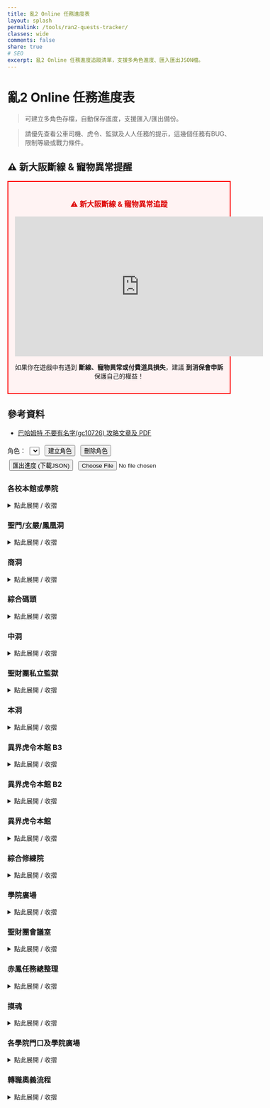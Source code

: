 ```yaml
---
title: 亂2 Online 任務進度表
layout: splash
permalink: /tools/ran2-quests-tracker/
classes: wide
comments: false
share: true
# SEO
excerpt: 亂2 Online 任務進度追蹤清單，支援多角色進度、匯入匯出JSON檔。
---
```


# 亂2 Online 任務進度表

> 可建立多角色存檔，自動保存進度，支援匯入/匯出備份。

> 請優先查看公車司機、虎令、監獄及人人任務的提示，這幾個任務有BUG、限制等級或戰力條件。

## ⚠️ 新大阪斷線 & 寵物異常提醒
<div style="border:2px solid #f00; padding:15px; background-color:#fff3f3; text-align:center; margin-bottom:20px;">
  <h3 style="color:#d00;">⚠️ 新大阪斷線 & 寵物異常追蹤</h3>
  <!-- 正確的 YouTube embed 內嵌影片 -->
  <iframe width="560" height="315" 
          src="https://www.youtube.com/embed/UNY2egRrwNk" 
          title="新大阪斷線事件追蹤" 
          frameborder="0" 
          allow="accelerometer; autoplay; clipboard-write; encrypted-media; gyroscope; picture-in-picture" 
          allowfullscreen>
  </iframe>
  <p>如果你在遊戲中有遇到 <strong>斷線、寵物異常或付費道具損失</strong>，建議 <strong>到消保會申訴</strong> 保護自己的權益！</p>
</div>

## 參考資料
- [巴哈姆特 不要有名字(gc10726) 攻略文章及 PDF](https://forum.gamer.com.tw/C.php?bsn=5270&snA=85329)

<style>
.quest-container {
  margin-top: 1em;
  border-left: 4px solid #ccc;
  padding-left: 1em;
}
.quest-list {
  list-style: none;
  padding: 0;
}
.quest-list li {
  margin: 0.5em 0;
}
.quest-list input[type="checkbox"] {
  transform: scale(1.2);
  margin-right: 0.5em;
}
#controls {
  margin: 1em 0;
}
#controls input, #controls button, #controls select {
  margin: 0.3em;
}
</style>

<div id="controls">
  <label>角色：
    <select id="profileSelect"></select>
  </label>
  <button id="newProfileBtn">建立角色</button>
  <button id="deleteProfileBtn">刪除角色</button>
  <br>
  <button id="exportBtn">匯出進度 (下載JSON)</button>
  <input type="file" id="importFile" accept=".json">
</div>

<h3>各校本館或學院</h3>

<details>
<summary style="cursor:pointer;">點此展開 / 收摺</summary>

<div class="quest-container">
<ul class="quest-list">
  <li><input type="checkbox" data-id="q1">【劇情】新進學生介紹</li>
  <li><input type="checkbox" data-id="q2">【劇情】學院生註冊</li>
  <li><input type="checkbox" data-id="q3">【劇情】學生主任的測驗（技能點數+2）</li>
  <li><input type="checkbox" data-id="q4">【劇情】結界認證（技能點數+2）</li>
  <li><input type="checkbox" data-id="q5">【劇情】準備通過正門</li>
  <li><input type="checkbox" data-id="q6">【劇情】突如其來的研究論文（大於或等於190）</li>
  <li><input type="checkbox" data-id="q7">【劇情】異象調查</li>
  <li><input type="checkbox" data-id="q8">【劇情】定期測驗（聖門本館主任 能力點數+2）</li>
  <li><label>以下三校任務名稱不同</label></li>
  <li><input type="checkbox" data-id="q9">【劇情】戰爭的召喚(聖門)|【劇情】自我防衛(鳳凰)|【劇情】守護學院(玄嚴)（各校本館主任 能力點數+2）</li>
</ul>
</div>

</details>

<h3>聖門/玄嚴/鳳凰洞</h3>

<details>
<summary style="cursor:pointer;">點此展開 / 收摺</summary>

<h4>NPC: 公車司機</h4>
<blockquote>非常重要！一出校門請從公車司機一路解上去，千萬不要途中去跟物理老師對話！否則會無法接取物理老師的呼叫任務！</blockquote>
<div class="quest-container">
<ul class="quest-list">
  <li><input type="checkbox" data-id="q12">【劇情】公車司機的請求(1)</li>
  <li><input type="checkbox" data-id="q13">【劇情】公車司機的請求(2)</li>
  <li><input type="checkbox" data-id="q14">【劇情】作業班長的請求</li>
  <li><input type="checkbox" data-id="q15">【劇情】物理老師的呼叫（技能點數+1）</li>
</ul>
</div>

<h4>NPC: 技術老師</h4>
<div class="quest-container">
<ul class="quest-list">
  <li><input type="checkbox" data-id="q16">【劇情】技術老師的測驗（技能點數+1）</li>
  </ul>
</div>

<h4>NPC: 物理老師</h4>
<blockquote>掃除炸彈、淨化公園 固定在聖門洞物理老師，其於任務在各學院洞對應的物理老師接取。</blockquote>
<div class="quest-container">
<ul class="quest-list">
  <li><label>以下三校任務名稱不同，玄嚴玩家有空再跟我回報任務名稱</label></li>
  <li><input type="checkbox" data-id="q17">【劇情】打倒冰凍可魯(聖門)|【劇情】淨化廢車場(鳳凰)|【劇情】掃除剪刀手(玄嚴)（技能點數+1）</li>
  <li><input type="checkbox" data-id="q18">【劇情】掃除炸彈（技能點數+1）</li>
  <li><input type="checkbox" data-id="q19">【劇情】淨化公園（技能點數+1）</li>
  <li><input type="checkbox" data-id="q20">【劇情】物理老師的考試</li>
  <li><input type="checkbox" data-id="q21">【劇情】紙幣認證（技能點數+1）</li>
  <li><input type="checkbox" data-id="q22">【劇情】發布命令書（技能點數+1）</li>
  <li><input type="checkbox" data-id="q23">【劇情】回收地圖（技能點數+1）</li>
  </ul>
</div>

<h4>NPC: 特遣人員</h4>
<blockquote>有綁技能點的任務，幾乎在外面就可以解，但如果想把全部任務解掉，120等以前進去是相對舒服的。</blockquote>
<div class="quest-container">
<ul class="quest-list">
  <li><input type="checkbox" data-id="q24">【劇情】獲得特殊ID卡（技能點數+1）</li>
  <li><input type="checkbox" data-id="q25">【劇情】前往虎令學院地下2樓 (可不接)</li>
  <li><input type="checkbox" data-id="q26">【劇情】特遣人員的測驗</li>
  <li><input type="checkbox" data-id="q27">【劇情】特遣人員的請求（技能點數+1）</li>
</ul>
</div>

</details>


<h3>商洞</h3>

<details>
<summary style="cursor:pointer;">點此展開 / 收摺</summary>

<h4>NPC: 警察</h4>
<div class="quest-container">
<ul class="quest-list">
  <li><input type="checkbox" data-id="q28">【劇情】警察的委託（技能點數+1）</li>
  <li><input type="checkbox" data-id="q29">【劇情】調查實驗體（能力點數+1）</li>
  </ul>
</div>

<h4>NPC: 清潔工人</h4>
<div class="quest-container">
<ul class="quest-list">
  <li><input type="checkbox" data-id="q30">【劇情】鮮紅色的影子（技能點數+3，前置:深牢之怨）</li>
  <li><input type="checkbox" data-id="q31">【劇情】請求支援（技能點數+5）</li>
  <li><input type="checkbox" data-id="q32">【劇情】伏擊（技能點數+3，中洞 NPC: 典獄官）</li>
</ul>
</div>

<h4>NPC: 學院聯合戰隊隊長－亞恩</h4>
<div class="quest-container">
<ul class="quest-list">
  <li><input type="checkbox" data-id="q33">【劇情】深入死牢（能力點數+1，前置：斯利普議會長－議會的委託）</li>
  <li><input type="checkbox" data-id="q34">【劇情】實力的證明（火炎地獄鑰匙）</li>
  <li><input type="checkbox" data-id="q35">【劇情】更難突破的要塞 (火炎副本每日任務的前置) </li>
</ul>
</div>

<h4>NPC: 藍洛</h4>
<div class="quest-container">
<ul class="quest-list">
  <li><input type="checkbox" data-id="q36">【劇情】墮星之光（技能點數+10、能力點數+20）</li>
  <li><input type="checkbox" data-id="q37">【劇情】深淵的序曲（20 萬亂幣接取，前置：本洞 - 警察-謎樣的探險家）</li>
  <li><input type="checkbox" data-id="q38">【劇情】激戰前的測試（技能點數+7、綜合修練院-NPC:斯利普議會長）</li>
</ul>
</div>

<h4>NPC: 學院聯合戰隊隊員－凱特</h4>
<div class="quest-container">
<ul class="quest-list">
  <li><input type="checkbox" data-id="q39">【劇情】火焰的印記（能力點數+1）</li>
  <li><input type="checkbox" data-id="q40">【劇情】寒冰霸主的密令（能力點數+2）</li>
  <li><input type="checkbox" data-id="q41">【劇情】機械交響曲（能力點數+3）</li>
  <li><input type="checkbox" data-id="q42">【劇情】愛情解毒劑（能力點數+3）</li>
  <li><input type="checkbox" data-id="q43">【劇情】破壞之力（技能點數+8）</li>
  <li><input type="checkbox" data-id="q44">【劇情】預言家（技能點數+1，前置：激戰前的測試）</li>
  <li><input type="checkbox" data-id="q45">【劇情】古老的詛咒（技能點數+2，前置：預言家）</li>
</ul>
</div>

<h4>NPC: 紫宮遠</h4>
<div class="quest-container">
<ul class="quest-list">
  <li><input type="checkbox" data-id="q46">【劇情】聖財團機工館的治安問題(一)（技能點數+3、需轉奧義等級達到210等）</li>
  <li><input type="checkbox" data-id="q47">【劇情】聖財團機工館的治安問題(二)（技能點數+4、需轉奧義等級達到210等）</li>
</ul>
</div>

</details>

<h3>綜合碼頭</h3>

<details>
<summary style="cursor:pointer;">點此展開 / 收摺</summary>

<h4>NPC: 卡車司機</h4>
<div class="quest-container">
<ul class="quest-list">
  <li><input type="checkbox" data-id="q48">【劇情】回收卡車鑰匙</li>
  <li><input type="checkbox" data-id="q49">【劇情】汽油回收 </li>
  <li><input type="checkbox" data-id="q50">【劇情】去見老人（技能點數+3）</li>
</ul>
</div>

<h4>NPC: 可疑的老人</h4>
<div class="quest-container">
<ul class="quest-list">
  <li><input type="checkbox" data-id="q51">【劇情】老頭的禮物</li>
  <li><input type="checkbox" data-id="q52">【劇情】尋找文書</li>
  <li><input type="checkbox" data-id="q53">【劇情】確認淨水場水質</li>
  <li><input type="checkbox" data-id="q54">【劇情】修理發電機</li>
  <li><input type="checkbox" data-id="q55">【劇情】拿到青之秘密據點的帶子</li>
  <li><input type="checkbox" data-id="q56">【劇情】青之秘密據點帶子修復（技能點數+3）</li>
</ul>
</div>

<h4>NPC: 碼頭警察Ａ</h4>
<div class="quest-container">
<ul class="quest-list">
  <li><input type="checkbox" data-id="q57">【劇情】確認走私品</li>
  <li><input type="checkbox" data-id="q58">【劇情】逮捕走私犯</li>
  <li><input type="checkbox" data-id="q59">【劇情】調查建築物</li>
  <li><input type="checkbox" data-id="q60">【劇情】侵入「青」的秘密據點 </li>
  <li><input type="checkbox" data-id="q61">【劇情】搜索「青」的秘密據點 </li>
  <li><input type="checkbox" data-id="q62">【劇情】搜索「青」的秘密據點2樓</li>
  <li><input type="checkbox" data-id="q63">【劇情】搜索「青」的秘密據點3樓</li>
  <li><input type="checkbox" data-id="q64">【劇情】交回證據</li>
  <li><input type="checkbox" data-id="q65">【劇情】第一次考試（技能點數+2、能力點數+1、NPC：商洞－洪美蘭）</li>
  <li><input type="checkbox" data-id="q66">【劇情】第二次考試（技能點數+2、打冰凍小丑）</li>
  <li><input type="checkbox" data-id="q67">【劇情】第三次考試（獎勵:空間念珠[+7]、新手神裝別賣）</li>
</ul>
</div>

</details>

<h3>中洞</h3>

<details>
<summary style="cursor:pointer;">點此展開 / 收摺</summary>

<h4>NPC: 護士</h4>
<div class="quest-container">
<ul class="quest-list">
  <li><input type="checkbox" data-id="q68">【劇情】找尋遺物（技能點數+2）</li>
  <li><input type="checkbox" data-id="q69">【劇情】死亡領域（技能點數+4）</li>
  <li><input type="checkbox" data-id="q70">【劇情】尋找背包鑰匙（獎勵:時空斑指[+6]、新手神裝別賣）</li>
</ul>
</div>

</details>

<h3>聖財團私立監獄</h3>

<details>
<summary style="cursor:pointer;">點此展開 / 收摺</summary>

<blockquote>有戰力限制問題，越早解越好，200初不洗點的情況幾乎要脫掉全部裝備才能解。</blockquote>
<h4>NPC: 監獄警察</h4>
<div class="quest-container">
<ul class="quest-list">
  <li><input type="checkbox" data-id="q71">【劇情】確認信紙（技能點數+2）</li>
  <li><input type="checkbox" data-id="q72">【劇情】搜集珠子（技能點數+5）</li>
  <li><input type="checkbox" data-id="q73">【劇情】找尋嫌犯（能力點數+1，容易漏掉，監獄警察A 座標:51/105）</li>
</ul>
</div>

</details>

<h3>本洞</h3>

<details>
<summary style="cursor:pointer;">點此展開 / 收摺</summary>

<h4>NPC: 警察</h4>
<div class="quest-container">
<ul class="quest-list">
  <li><input type="checkbox" data-id="q74">【劇情】謎樣的探險家</li>
  <li><input type="checkbox" data-id="q75">【劇情】未知的動亂</li>
</ul>
</div>

<h4>NPC: 老頭</h4>
<blockquote>製作特殊戒指的獎勵，別丟商店，撐力量終身裝，賣了無法補救。</blockquote>
<div class="quest-container">
<ul class="quest-list">
  <li><input type="checkbox" data-id="q76">【劇情】拾回舊書（技能點數+3）</li>
  <li><input type="checkbox" data-id="q77">【劇情】測試執行能力（能力點數+6）</li>
  <li><input type="checkbox" data-id="q78">【劇情】測試執行能力(2)（能力點數+9）</li>
  <li><input type="checkbox" data-id="q79">【劇情】測試執行能力(3)（能力點數+12）</li>
  <li><input type="checkbox" data-id="q80">【劇情】製作特殊戒指</li>
</ul>
</div>

<h4>NPC: 陽台</h4>
<div class="quest-container">
<ul class="quest-list">
  <li><input type="checkbox" data-id="q81">【劇情】鐵絲網上的小花（技能點數+4）</li>
</ul>
</div>

<h4>NPC: 神秘女子</h4>
<div class="quest-container">
<ul class="quest-list">
  <li><input type="checkbox" data-id="q82">【劇情】各學院地下圖書館調查（技能點數+2，需轉奧義等級260）</li>
  <li><input type="checkbox" data-id="q83">【劇情】集中營狀況調查（技能點數+5，需轉奧義等級260）</li>
</ul>
</div>

</details>

<h3>異界虎令本館 B3</h3>

<details>
<summary style="cursor:pointer;">點此展開 / 收摺</summary>

<h4>NPC: 虎令氣功部學生</h4>
<div class="quest-container"> 
<ul class="quest-list">
  <li><input type="checkbox" data-id="q84">【劇情】蒐集認證書材料（技能點數+2）</li>
  <li><input type="checkbox" data-id="q85">【劇情】我們的約定（技能點數+1、NPC：B1－虎令劍道部學生）</li>
  <li><input type="checkbox" data-id="q86">【劇情】血荒（技能點數+2、NPC：本館－崔基範）</li>
  <li><input type="checkbox" data-id="q87">【劇情】封印結界（技能點數+3、NPC：操場－江希珍）</li>
</ul>
</div>

</details>

<h3>異界虎令本館 B2</h3>

<details>
<summary style="cursor:pointer;">點此展開 / 收摺</summary>

<h4>NPC: 技術老師[虎令]</h4>
<div class="quest-container"> 
<ul class="quest-list">
  <li><input type="checkbox" data-id="q88">【劇情】蟲之血</li>
  <li><input type="checkbox" data-id="q89">【劇情】亡羊補牢（技能點數+2、NPC：B2－研究生）</li>
  <li><input type="checkbox" data-id="q90">【劇情】暴動的學生（前置：異象調查、NPC：本館－老師）</li>
  <li><input type="checkbox" data-id="q91">【劇情】暴動的真相（NPC：本館－老師）</li>
  <li><input type="checkbox" data-id="q92">【劇情】瘋狂的開端（技能點數+3、NPC：本館－老師）</li>
</ul>
</div>

</details>

<h3>異界虎令本館</h3>

<details>
<summary style="cursor:pointer;">點此展開 / 收摺</summary>

<h4>NPC: 轉學生</h4>
<div class="quest-container"> 
<ul class="quest-list">
  <li><input type="checkbox" data-id="q93">【劇情】成績單（技能點數+2，前置：異象調查）</li>
</ul>
</div>

</details>

<h3>綜合修練院</h3>

<details>
<summary style="cursor:pointer;">點此展開 / 收摺</summary>

<h4>NPC: 斯利普議會長</h4>
<div class="quest-container">
<ul class="quest-list">
  <li><input type="checkbox" data-id="q94">【劇情】議會的委託</li>
  <li><input type="checkbox" data-id="q95">【劇情】深牢之怨（技能點數+5，能力點數+1）</li>
</ul>
</div>

<h4>NPC: Dr.J</h4>
<div class="quest-container">
<ul class="quest-list">
  <li><input type="checkbox" data-id="q96">【劇情】失落的一段情</li>
  <li><input type="checkbox" data-id="q97">【劇情】秘密生化實驗（技能點數+3）</li>
</ul>
</div>

</details>

<h3>學院廣場</h3>

<details>
<summary style="cursor:pointer;">點此展開 / 收摺</summary>

<h4>NPC: 星辰守護者</h4>
<div class="quest-container">
<ul class="quest-list">
  <li><input type="checkbox" data-id="q98">【劇情】原罪之書的關聯（能力點數+3）</li>
</ul>
</div>

</details>

<h3>聖財團會議室</h3>

<details>
<summary style="cursor:pointer;">點此展開 / 收摺</summary>

<h4>NPC: 風紀官－彭文太</h4>
<div class="quest-container">
<ul class="quest-list">
  <li><input type="checkbox" data-id="q99">【劇情】發現青基地</li>
  <li><input type="checkbox" data-id="q100">【劇情】青基地的主事者（NPC：青基地A區3F－青基地角頭）</li>
  <li><input type="checkbox" data-id="q101">【劇情】來自青基地的援助（技能點數+1、NPC：陽光男孩）</li>
</ul>
</div>

</details>

<h3>赤鳳任務總整理</h3>

<details>
<summary style="cursor:pointer;">點此展開 / 收摺</summary>

<h4>NPC 位置</h4>
<blockquote>
<ul>
  <li>赤鳳城 (37/16)－小龍女</li>
  <li>赤鳳城 (30/30)－九方黎生</li>
  <li>赤鳳城 (34/1)－紅查斌</li>
  <li>赤鳳宮 (28/10)－殷平風</li>
  <li>赤鳳宮內殿 (40/6)－驚慌失措的小兵</li>
</ul>
</blockquote>

<h4>中藥任務 掉落怪物</h4>
<blockquote>
<ul>
  <li>透骨樑: 二刀 二劍 二弓</li>
  <li>仙鶴根: 二槍 二槌 二方 一刀</li>
  <li>紫花曼陀羅: 一刀 一劍 一弓</li>
  <li>松篸: 一弓 一鎚 一槍 一方</li>
  <li>碎米麩: 下級刺客</li>
</ul>
</blockquote>

<h4>任務小訣竅</h4>
<blockquote>
<ul>
  <li>赤鳳地圖內掉落的命運箱子必定是 恐龍 及 將軍系列怪 可以利用這個機制，先把將軍打出來，但不要打掉，後續任務需要時再打掉，節省時間。</li>
  <li>小龍女的消失 及 龍女憐香的煩惱 這兩個系列任務是有重疊的，遇到打怪可先解另一條，就不用打兩次。</li>
</ul>
</blockquote>

<h4>注意事項</h4>
<blockquote>赤鳳宮內殿，命中率要求稍高，可使用`魂武` 或者 `命中裝備`打過去，精神系可無視這條。</blockquote>

<h3>學院廣場</h3>

<details>
<summary style="cursor:pointer;">點此展開 / 收摺</summary>

<h4>NPC: 申元貞</h4>
<div class="quest-container">
<ul class="quest-list">
  <li><input type="checkbox" data-id="q102">【劇情】小龍女的消失（能力點數+1）</li>
  <li><input type="checkbox" data-id="q103">【劇情】追姬（能力點數+1）</li>
  <li><input type="checkbox" data-id="q104">【劇情】龍女憐香（能力點數+6）</li>
  <li><input type="checkbox" data-id="q105">【劇情】不遠的將來（能力點數+10）</li>
</ul>
</div>

</details>

<h3>赤鳳城</h3>

<details>
<summary style="cursor:pointer;">點此展開 / 收摺</summary>

<h4>NPC: 小龍女</h4>
<div class="quest-container">
<ul class="quest-list">
  <li><input type="checkbox" data-id="q106">【劇情】龍女憐香的煩惱（技能點數+2）</li>
  <li><input type="checkbox" data-id="q107">【劇情】九方黎生的請求(1)（技能點數+5）</li>
  <li><input type="checkbox" data-id="q108">【劇情】蒼龍的未來（技能點數+8）</li>
  <li><input type="checkbox" data-id="q109">【劇情】九方黎生的請求(2)（技能點數+6）</li>
  <li><input type="checkbox" data-id="q110">【劇情】最後的機會（技能點數+9）</li>
  <li><input type="checkbox" data-id="q111">【劇情】混亂的始源</li>
</ul>
</div>

<h4>NPC: 九方黎生</h4>
<blockquote>等級達到270，且完成上述任務</blockquote>
<div class="quest-container">
<ul class="quest-list">
  <li><input type="checkbox" data-id="q112">【劇情】九方黎生的請求(2)（技能點數+6）</li>
  <li><input type="checkbox" data-id="q113">【劇情】最後的機會（技能點數+9、NPC：赤鳳宮 (28/10)－殷平風）</li>
  <li><input type="checkbox" data-id="q114">【劇情】混亂的始源（NPC：赤鳳宮 (28/10)－殷平風）</li>
</ul>
</div>

</details>
</details>

<h3>摸魂</h3>

<details>
<summary style="cursor:pointer;">點此展開 / 收摺</summary>

<blockquote>撿完丟出來，不影響任務回報。</blockquote>

<div class="quest-container">
<ul class="quest-list">
  <li><input type="checkbox" data-id="q115">【劇情】邪惡之源-善妒之女：提斯迪蒙娜之魂（技能點數+1）</li>
  <li><input type="checkbox" data-id="q116">【劇情】邪惡之源-猜忌之子：奧賽羅之魂（技能點數+1）</li>
  <li><input type="checkbox" data-id="q117">【劇情】學生會長的下落：虎令學生會長之魂（技能點數+1，高經驗重複任務前置）</li>
  <li><input type="checkbox" data-id="q118">【劇情】七原罪-妒忌之源：伊維厄斯之魂（技能點數+2）</li>  
  <li><input type="checkbox" data-id="q119">【劇情】火焰領主之魂</li>
  <li><input type="checkbox" data-id="q120">【劇情】寒霜領主之魂</li>
  <li><input type="checkbox" data-id="q121">【劇情】瘟疫領主之魂</li>
  <li><input type="checkbox" data-id="q122">【劇情】雷殛領主之魂</li>
  <li><input type="checkbox" data-id="q123">【劇情】元素吞噬者之魂</li>
</ul>
</div>

</details>

<h3>各學院門口及學院廣場</h3>

<details>
<summary style="cursor:pointer;">點此展開 / 收摺</summary>

<h4>NPC: 人人有功練</h4>
<blockquote>以下人人有功練任務必須要在限定等級內完成，否則任務自動消失。</blockquote>
<div class="quest-container">
<ul class="quest-list">
  <li><input type="checkbox" data-id="q124">【劇情】惹事生非的街道 (100-120等)</li>
  <li><input type="checkbox" data-id="q124">【劇情】變態三男的逆襲 (110-130等)（技能點數+1 能力點數+1）</li>
  <li><input type="checkbox" data-id="q125">【劇情】賊頭殺殺殺 (120-140等)（技能點數+1 能力點數+1）</li>
  <li><input type="checkbox" data-id="q126">【劇情】怒殺野鴛鴦 (130-150等)（技能點數+1 能力點數+1）</li>
  <li><input type="checkbox" data-id="q127">【劇情】隱隱騷動之聲 (140-160等)（技能點數+1 能力點數+1）</li>
  <li><input type="checkbox" data-id="q128">【劇情】抑制噪音 (150-170等)（能力點數+4）</li>
  <li><input type="checkbox" data-id="q129">【劇情】探查異變 (160-180等)（技能點數+2 能力點數+3）</li>
  <li><input type="checkbox" data-id="q130">【劇情】詭異的異變人種 (170-190等)（技能點數+2 能力點數+3）</li>
  <li><input type="checkbox" data-id="q131">【劇情】阻止異變加劇 (180-200等)（技能點數+2 能力點數+3）</li>
  <li><input type="checkbox" data-id="q132">【劇情】異界虎令的毒惡深淵 (190-210等)（技能點數+2 能力點數+3）</li>
  <li><input type="checkbox" data-id="q133">【劇情】例行性訓練(1) (200-220等)（能力點數+3）</li>
  <li><input type="checkbox" data-id="q134">【劇情】例行性訓練(2) (210-230等)（技能點數+2）</li>
  <li><input type="checkbox" data-id="q135">【劇情】例行性訓練(3) (220-240等)（技能點數+2）</li>
  <li><input type="checkbox" data-id="q136">【劇情】例行性訓練(4) (230-250等)（技能點數+2）</li>
  <li><input type="checkbox" data-id="q137">【劇情】例行性訓練(5) (240-260等)（技能點數+2）</li>
  <li><input type="checkbox" data-id="q138">【劇情】歲月的痕跡 (250-270等)（技能點數+2）</li>
</ul>
</div>

</details>

<h3>轉職奧義流程</h3>

<details>
<summary style="cursor:pointer;">點此展開 / 收摺</summary>

<div class="quest-container">
<ul class="quest-list">
  <li><input type="checkbox" data-id="q139">【劇情】莫名的指責（NPC：商洞－紫宮遠）</li>
  <li><input type="checkbox" data-id="q140">【劇情】另一個自己（NPC：商洞－紫宮遠）</li>
  <li><input type="checkbox" data-id="q141">【劇情】災難的開始（NPC：本洞－神秘女子）</li>
</ul>
</div>

</details>

<script>
const STORAGE_KEY = 'ran2_quests_profiles';
let profiles = {};
let currentProfile = '';

function saveProfiles() {
  localStorage.setItem(STORAGE_KEY, JSON.stringify(profiles));
}

function loadProfiles() {
  const data = localStorage.getItem(STORAGE_KEY);
  if (data) profiles = JSON.parse(data);
}

function refreshProfileList() {
  const sel = document.getElementById('profileSelect');
  sel.innerHTML = '';
  Object.keys(profiles).forEach(name => {
    const opt = document.createElement('option');
    opt.value = name;
    opt.textContent = name;
    sel.appendChild(opt);
  });
  if (currentProfile && profiles[currentProfile]) {
    sel.value = currentProfile;
  } else {
    currentProfile = sel.value || '';
  }
}

function loadProgress() {
  document.querySelectorAll('input[type="checkbox"]').forEach(cb => {
    const id = cb.dataset.id;
    cb.checked = profiles[currentProfile]?.[id] || false;
  });
}

function saveProgress() {
  if (!profiles[currentProfile]) profiles[currentProfile] = {};
  document.querySelectorAll('input[type="checkbox"]').forEach(cb => {
    const id = cb.dataset.id;
    profiles[currentProfile][id] = cb.checked;
  });
  saveProfiles();
}

document.addEventListener("DOMContentLoaded", function() {
  loadProfiles();
  if (!Object.keys(profiles).length) {
    profiles['預設角色'] = {};
  }
  currentProfile = Object.keys(profiles)[0];
  refreshProfileList();
  loadProgress();

  document.getElementById('profileSelect').addEventListener('change', e => {
    currentProfile = e.target.value;
    loadProgress();
  });

  document.getElementById('newProfileBtn').addEventListener('click', () => {
    const name = prompt('輸入新角色名稱:');
    if (name && !profiles[name]) {
      profiles[name] = {};
      currentProfile = name;
      saveProfiles();
      refreshProfileList();
      loadProgress();
    }
  });

  document.getElementById('deleteProfileBtn').addEventListener('click', () => {
    if (confirm(`確定要刪除角色 "${currentProfile}" 嗎？`)) {
      delete profiles[currentProfile];
      const names = Object.keys(profiles);
      currentProfile = names[0] || '';
      saveProfiles();
      refreshProfileList();
      loadProgress();
    }
  });

  document.querySelectorAll('input[type="checkbox"]').forEach(cb => {
    cb.addEventListener('change', saveProgress);
  });

  document.getElementById('exportBtn').addEventListener('click', () => {
    const data = JSON.stringify(profiles[currentProfile], null, 2);
    const blob = new Blob([data], { type: 'application/json' });
    const url = URL.createObjectURL(blob);
    const safeName = currentProfile ? currentProfile : 'default';
    const filename = safeName.replace(/[\\/:*?"<>|]/g, '_') + '-亂2任務進度表.json';
    const link = document.createElement('a');
    link.href = url;
    link.download = filename;
    document.body.appendChild(link);
    link.click();
    document.body.removeChild(link);
    URL.revokeObjectURL(url);
  });

  document.getElementById('importFile').addEventListener('change', (e) => {
    const file = e.target.files[0];
    if (!file) return;
    const reader = new FileReader();
    reader.onload = function(event) {
      try {
        const obj = JSON.parse(event.target.result);
        profiles[currentProfile] = obj;
        saveProfiles();
        loadProgress();
        alert('匯入成功');
      } catch (err) {
        alert('匯入失敗：JSON格式錯誤');
      }
    };
    reader.readAsText(file);
  });
});
</script>
